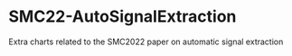 # SMC22-AutoSignalExtraction
Extra charts related to the SMC2022 paper on automatic signal extraction
